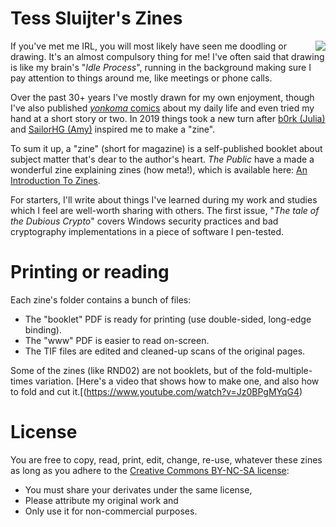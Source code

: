 # Tess Sluijter's Zines

<img align="right" src="https://www.kilala.nl/Images/Blog/TessLaptop.png" />

If you've met me IRL, you will most likely have seen me doodling or drawing. It's an almost compulsory thing for me! I've often said that drawing is like my brain's "*Idle Process*", running in the background making sure I pay attention to things around me, like meetings or phone calls. 

Over the past 30+ years I've mostly drawn for my own enjoyment, though I've also published [*yonkoma* comics](https://en.wikipedia.org/wiki/Yonkoma) about my daily life and even tried my hand at a short story or two. In 2019 things took a new turn after [b0rk (Julia)](https://twitter.com/b0rk?lang=en_) and [SailorHG (Amy)](https://twitter.com/sailorhg?lang=en) inspired me to make a "zine".

To sum it up, a "zine" (short for magazine) is a self-published booklet about subject matter that's dear to the author's heart. *The Public* have a made a wonderful zine explaining zines (how meta!), which is available here: [An Introduction To Zines](https://issuu.com/thepublicstudio/docs/metazine-final-interactive).

For starters, I'll write about things I've learned during my work and studies which I feel are well-worth sharing with others. The first issue, "*The tale of the Dubious Crypto*" covers Windows security practices and bad cryptography implementations in a piece of software I pen-tested. 


# Printing or reading

Each zine's folder contains a bunch of files:

* The "booklet" PDF is ready for printing (use double-sided, long-edge binding).
* The "www" PDF is easier to read on-screen.
* The TIF files are edited and cleaned-up scans of the original pages. 

Some of the zines (like RND02) are not booklets, but of the fold-multiple-times variation. [Here's a video that shows how to make one, and also how to fold and cut it.[(https://www.youtube.com/watch?v=Jz0BPgMYqG4)


# License

You are free to copy, read, print, edit, change, re-use, whatever these zines as long as you adhere to the [Creative Commons BY-NC-SA license](https://creativecommons.org/licenses/by-nc-sa/4.0/): 

* You must share your derivates under the same license, 
* Please attribute my original work and
* Only use it for non-commercial purposes.

